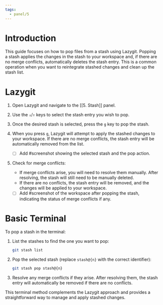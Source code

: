 ```yaml
---
tags:
  - panel/5
---
```

# Introduction
This guide focuses on how to pop files from a stash using Lazygit. Popping a stash applies the changes in the stash to your workspace and, if there are no merge conflicts, automatically deletes the stash entry. This is a common operation when you want to reintegrate stashed changes and clean up the stash list.

# Lazygit
1. Open Lazygit and navigate to the [[5. Stash]] panel.
2. Use the `↓`/`↑` keys to select the stash entry you wish to pop.
3. Once the desired stash is selected, press the `g` key to pop the stash.
4. When you press `g`, Lazygit will attempt to apply the stashed changes to your workspace. If there are no merge conflicts, the stash entry will be automatically removed from the list.

   - [ ] Add #screenshot showing the selected stash and the pop action.

5. Check for merge conflicts:
   - If merge conflicts arise, you will need to resolve them manually. After resolving, the stash will still need to be manually deleted.
   - If there are no conflicts, the stash entry will be removed, and the changes will be applied to your workspace.

   - [ ] Add #screenshot of the workspace after popping the stash, indicating the status of merge conflicts if any.

# Basic Terminal
To pop a stash in the terminal:

1. List the stashes to find the one you want to pop:
   ```bash
   git stash list
   ```

2. Pop the selected stash (replace `stash@{n}` with the correct identifier):
   ```bash
   git stash pop stash@{n}
   ```

3. Resolve any merge conflicts if they arise. After resolving them, the stash entry will automatically be removed if there are no conflicts.

This terminal method complements the Lazygit approach and provides a straightforward way to manage and apply stashed changes.
